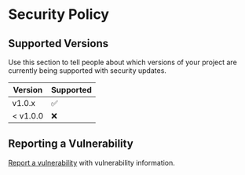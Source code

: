 # Security Policy

## Supported Versions

Use this section to tell people about which versions of your project are
currently being supported with security updates.

| Version | Supported          |
| ------- | ------------------ |
| v1.0.x   | :white_check_mark: |
| < v1.0.0 | :x:                |

## Reporting a Vulnerability

[Report a vulnerability](https://github.com/MichaelPalmer1/scoutr-go/security/advisories/new) with vulnerability information.
